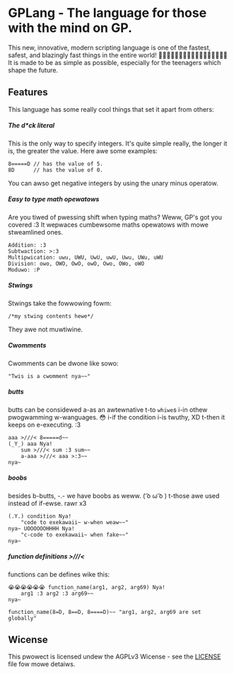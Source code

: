 # GPLang - The language for those with the mind on GP.

This new, innovative, modern scripting language is one of the fastest, safest,
and blazingly fast things in the entire world!
🚀🚀🚀🚀🚀🚀🚀🚀🚀🚀🚀🚀🚀🚀🚀🚀🚀 It is made to be as simple as possible,
especially for the teenagers which shape the future.

## Features

This language has some really cool things that set it apart from others:

##### The d*ck literal

This is the only way to specify integers. It's quite simple really, the longer
it is, the greater the value. Here awe some examples:

```
8=====D // has the value of 5.
8D      // has the value of 0.
```

You can awso get negative integers by using the unary minus operatow.

##### Easy to type math opewatows

Are you tiwed of pwessing shift when typing maths? Weww, GP's got you covered :3
It wepwaces cumbewsome maths opewatows with mowe stweamlined ones.

```
Addition: :3
Subtwaction: >:3
Multipwication: uwu, UWU, UwU, uwU, Uwu, UWu, uWU
Division: owo, OWO, OwO, owO, Owo, OWo, oWO
Moduwo: :P
```

##### Stwings

Stwings take the fowwowing fowm:

```
/*my stwing contents hewe*/
```

They awe not muwtiwine.

##### Cwomments

Cwomments can be dwone like sowo:

```
"Twis is a cwomment nya~~"
```

##### butts

butts can be considewed a-as an awtewnative t-to `whiwe`s i-in othew
pwogwamming w-wanguages. 😳 i-if the condition i-is twuthy, XD t-then it keeps
on e-executing. :3

```
aaa >///< 8=====d~~
(_Y_) aaa Nya!
    sum >///< sum :3 sum~~
    a-aaa >///< aaa >:3~~
nya~
```

##### boobs

besides b-butts, -.- we have boobs as weww. ( ͡o ω ͡o ) t-those awe used instead
of if-ewse. rawr x3

```
(.Y.) condition Nya!
    "code to exekawaii~ w-when weaw~~"
nya~ UOOOOOOHHHH Nya!
    "c-code to exekawaii~ when fake~~"
nya~
```

##### function definitions >///<

functions can be defines wike this:
```
😭😭😭😭😭😭 function_name(arg1, arg2, arg69) Nya!
    arg1 :3 arg2 :3 arg69~~
nya~

function_name(8=D, 8==D, 8====D)~~ "arg1, arg2, arg69 are set globally"
```

## Wicense

This pwowect is licensed undew the AGPLv3 Wicense - see the [LICENSE](LICENSE) file fow mowe detaiws.

